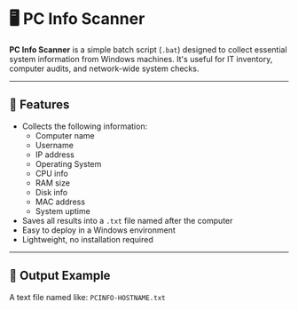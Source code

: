 # 🖥️ PC Info Scanner

**PC Info Scanner** is a simple batch script (`.bat`) designed to collect essential system information from Windows machines. It's useful for IT inventory, computer audits, and network-wide system checks.

---

## 🔧 Features

- Collects the following information:
  - Computer name
  - Username
  - IP address
  - Operating System
  - CPU info
  - RAM size
  - Disk info
  - MAC address
  - System uptime
- Saves all results into a `.txt` file named after the computer
- Easy to deploy in a Windows environment
- Lightweight, no installation required

---

## 📂 Output Example

A text file named like: `PCINFO-HOSTNAME.txt`

